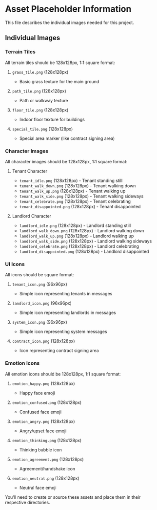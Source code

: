 # Asset Placeholder Information

This file describes the individual images needed for this project.

## Individual Images

### Terrain Tiles
All terrain tiles should be 128x128px, 1:1 square format:

1. `grass_tile.png` (128x128px)
   - Basic grass texture for the main ground

2. `path_tile.png` (128x128px)
   - Path or walkway texture

3. `floor_tile.png` (128x128px)
   - Indoor floor texture for buildings

4. `special_tile.png` (128x128px)
   - Special area marker (like contract signing area)

### Character Images
All character images should be 128x128px, 1:1 square format:

1. Tenant Character
   - `tenant_idle.png` (128x128px) - Tenant standing still
   - `tenant_walk_down.png` (128x128px) - Tenant walking down
   - `tenant_walk_up.png` (128x128px) - Tenant walking up
   - `tenant_walk_side.png` (128x128px) - Tenant walking sideways
   - `tenant_celebrate.png` (128x128px) - Tenant celebrating
   - `tenant_disappointed.png` (128x128px) - Tenant disappointed

2. Landlord Character
   - `landlord_idle.png` (128x128px) - Landlord standing still
   - `landlord_walk_down.png` (128x128px) - Landlord walking down
   - `landlord_walk_up.png` (128x128px) - Landlord walking up
   - `landlord_walk_side.png` (128x128px) - Landlord walking sideways
   - `landlord_celebrate.png` (128x128px) - Landlord celebrating
   - `landlord_disappointed.png` (128x128px) - Landlord disappointed

### UI Icons
All icons should be square format:

1. `tenant_icon.png` (96x96px)
   - Simple icon representing tenants in messages

2. `landlord_icon.png` (96x96px)
   - Simple icon representing landlords in messages

3. `system_icon.png` (96x96px)
   - Simple icon representing system messages

4. `contract_icon.png` (128x128px)
   - Icon representing contract signing area

### Emotion Icons
All emotion icons should be 128x128px, 1:1 square format:

1. `emotion_happy.png` (128x128px)
   - Happy face emoji

2. `emotion_confused.png` (128x128px)
   - Confused face emoji

3. `emotion_angry.png` (128x128px)
   - Angry/upset face emoji

4. `emotion_thinking.png` (128x128px)
   - Thinking bubble icon

5. `emotion_agreement.png` (128x128px)
   - Agreement/handshake icon

6. `emotion_neutral.png` (128x128px)
   - Neutral face emoji

You'll need to create or source these assets and place them in their respective directories.
